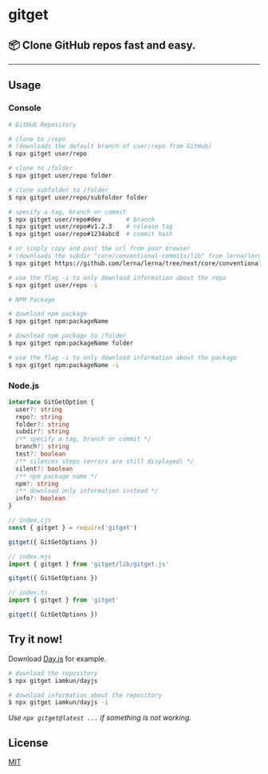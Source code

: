 # gitget

## 📦 Clone GitHub repos fast and easy.

---

## Usage

### Console

```bash
# GitHub Repository

# clone to /repo
# (downloads the default branch of user/repo from GitHub)
$ npx gitget user/repo

# clone to /folder
$ npx gitget user/repo folder

# clone subfolder to /folder
$ npx gitget user/repo/subfolder folder

# specify a tag, branch or commit
$ npx gitget user/repo#dev       # branch
$ npx gitget user/repo#v1.2.3    # release tag
$ npx gitget user/repo#1234abcd  # commit hash

# or simply copy and past the url from your browser
# (downloads the subdir "core/conventional-commits/lib" from lerna/lerna#next)
$ npx gitget https://github.com/lerna/lerna/tree/next/core/conventional-commits/lib

# use the flag -i to only download information about the repo
$ npx gitget user/repo -i
```

```bash
# NPM Package

# download npm package
$ npx gitget npm:packageName

# download npm package to /folder
$ npx gitget npm:packageName folder

# use the flag -i to only download information about the package
$ npx gitget npm:packageName -i
```

### Node.js

```ts
interface GitGetOption {
  user?: string
  repo?: string
  folder?: string
  subdir?: string
  /** specify a tag, branch or commit */
  branch?: string
  test?: boolean
  /** silences steps (errors are still displayed) */
  silent?: boolean
  /** npm package name */
  npm?: string
  /** download only information instead */
  info?: boolean
}
```

```js
// index.cjs
const { gitget } = require('gitget')

gitget({ GitGetOptions })
```

```js
// index.mjs
import { gitget } from 'gitget/lib/gitget.js'

gitget({ GitGetOptions })
```

```js
// index.ts
import { gitget } from 'gitget'

gitget({ GitGetOptions })
```

## Try it now!

Download [Day.js](https://github.com/iamkun/dayjs/) for example.

```bash
# download the repository
$ npx gitget iamkun/dayjs

# download information about the repository
$ npx gitget iamkun/dayjs -i
```

_Use `npx gitget@latest ...` if something is not working._

## License

[MIT](https://github.com/yandeu/gitget/blob/main/LICENSE)
